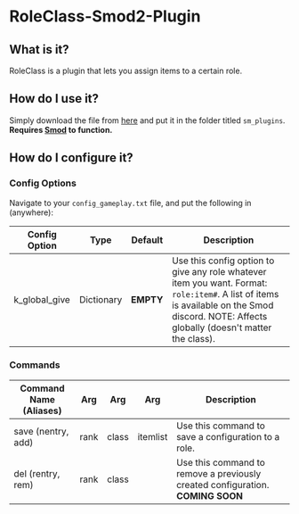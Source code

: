 # RoleClass-Smod2-Plugin

## What is it?
RoleClass is a plugin that lets you assign items to a certain role.

## How do I use it?
Simply download the file from [here](https://github.com/lordofkhaos/RoleClass-Smod2-Plugin/releases/latest) and put it in the folder titled `sm_plugins`. **Requires [Smod](https://github.com/Grover-c13/Smod2) to function.**

## How do I configure it?

### Config Options
Navigate to your `config_gameplay.txt` file, and put the following in (anywhere):

| Config Option  | Type | Default | Description |
| ------------- | ------------- | ------------- | ------------- |
| k_global_give  | Dictionary  | **EMPTY** | Use this config option to give any role whatever item you want. Format: `role:item#`. A list of items is available on the Smod discord. NOTE: Affects globally (doesn't matter the class). |

### Commands
| Command Name (Aliases) | Arg | Arg | Arg | Description |
| ------------- | ------------- | ------------- | ------------- | ------------- |
| save (nentry, add) | rank  | class | itemlist | Use this command to save a configuration to a role. |
| del (rentry, rem) | rank | class |  | Use this command to remove a previously created configuration. **COMING SOON** |
